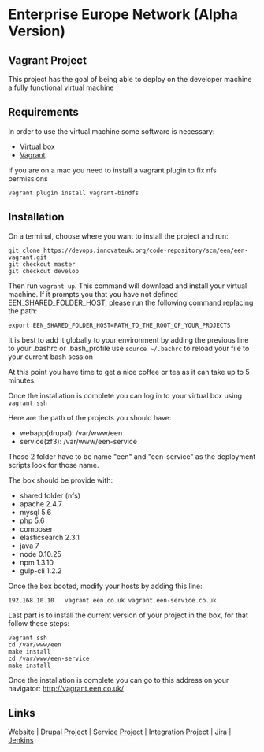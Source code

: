 # Enterprise Europe Network (Alpha Version)

## Vagrant Project

This project has the goal of being able to deploy on the developer machine a fully functional virtual machine

Requirements
------------

In order to use the virtual machine some software is necessary:


- [Virtual box][1]
- [Vagrant][2]

If you are on a mac you need to install a vagrant plugin to fix nfs permissions
```
vagrant plugin install vagrant-bindfs
```

Installation
------------

On a terminal, choose where you want to install the project and run:
```
git clone https://devops.innovateuk.org/code-repository/scm/een/een-vagrant.git
git checkout master
git checkout develop
```

Then run `vagrant up`. This command will download and install your virtual machine.
If it prompts you that you have not defined EEN_SHARED_FOLDER_HOST, please run the following command replacing the path:
```
export EEN_SHARED_FOLDER_HOST=PATH_TO_THE_ROOT_OF_YOUR_PROJECTS
```
It is best to add it globally to your environment by adding the previous line to your .bashrc or .bash_profile
use `source ~/.bachrc` to reload your file to your current bash session

At this point you have time to get a nice coffee or tea as it can take up to 5 minutes.

Once the installation is complete you can log in to your virtual box using `vagrant ssh`

Here are the path of the projects you should have:
- webapp(drupal): /var/www/een
- service(zf3): /var/www/een-service

Those 2 folder have to be name "een" and "een-service" as the deployment scripts look for those name.

The box should be provide with:
- shared folder (nfs)
- apache 2.4.7
- mysql 5.6
- php 5.6
- composer
- elasticsearch 2.3.1
- java 7
- node 0.10.25
- npm 1.3.10
- gulp-cli 1.2.2

Once the box booted, modify your hosts by adding this line:
```
192.168.10.10   vagrant.een.co.uk vagrant.een-service.co.uk
```

Last part is to install the current version of your project in the box, for that follow these steps:
```
vagrant ssh
cd /var/www/een
make install
cd /var/www/een-service
make install
```

Once the installation is complete you can go to this address on your navigator:
http://vagrant.een.co.uk/

Links
-----

[Website][3] |
[Drupal Project][4] | 
[Service Project][5] | 
[Integration Project][6] | 
[Jira][7] | 
[Jenkins][8]

[1]: https://www.virtualbox.org/wiki/Downloads
[2]: https://www.vagrantup.com/downloads.html
[3]: https://een.int.aerian.com
[4]: https://devops.innovateuk.org/code-repository/projects/EEN/repos/een-webapp/browse?at=refs%2Fheads%2Fdevelop
[5]: https://devops.innovateuk.org/code-repository/projects/EEN/repos/een-service/browse?at=refs%2Fheads%2Fdevelop
[6]: https://devops.innovateuk.org/code-repository/projects/EEN/repos/een-integration-tests/browse?at=refs%2Fheads%2Fdevelop
[7]: https://devops.innovateuk.org/issue-tracking/secure/Dashboard.jspa
[8]: https://jenkins.aerian.com/view/een/
